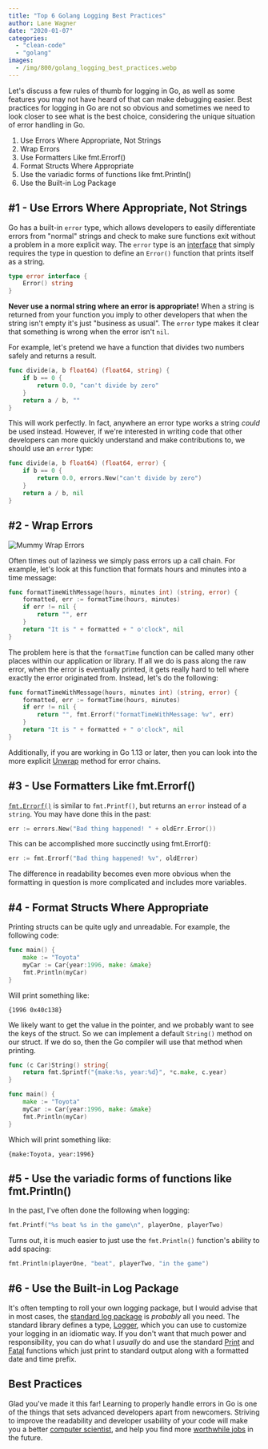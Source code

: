 ```yaml
---
title: "Top 6 Golang Logging Best Practices"
author: Lane Wagner
date: "2020-01-07"
categories: 
  - "clean-code"
  - "golang"
images:
  - /img/800/golang_logging_best_practices.webp
---
```


Let's discuss a few rules of thumb for logging in Go, as well as some features you may not have heard of that can make debugging easier. Best practices for logging in Go are not so obvious and sometimes we need to look closer to see what is the best choice, considering the unique situation of error handling in Go.

1. Use Errors Where Appropriate, Not Strings
2. Wrap Errors
3. Use Formatters Like fmt.Errorf()
4. Format Structs Where Appropriate
5. Use the variadic forms of functions like fmt.Println()
6. Use the Built-in Log Package

## #1 - Use Errors Where Appropriate, Not Strings

Go has a built-in `error` type, which allows developers to easily differentiate errors from "normal" strings and check to make sure functions exit without a problem in a more explicit way. The `error` type is an [interface](/golang/golang-interfaces/) that simply requires the type in question to define an `Error()` function that prints itself as a string.

```go
type error interface {
    Error() string
}
```

**Never use a normal string where an error is appropriate!** When a string is returned from your function you imply to other developers that when the string isn't empty it's just "business as usual". The `error` type makes it clear that something is wrong when the error isn't `nil`.

For example, let's pretend we have a function that divides two numbers safely and returns a result.

```go
func divide(a, b float64) (float64, string) {
    if b == 0 {
        return 0.0, "can't divide by zero"
    }
    return a / b, ""
}
```

This will work perfectly. In fact, anywhere an error type works a string _could_ be used instead. However, if we're interested in writing code that other developers can more quickly understand and make contributions to, we should use an `error` type:

```go
func divide(a, b float64) (float64, error) {
    if b == 0 {
        return 0.0, errors.New("can't divide by zero")
    }
    return a / b, nil
}
```

## #2 - Wrap Errors

![Mummy Wrap Errors](/img/800/mummy_0.jpg)

Often times out of laziness we simply pass errors up a call chain. For example, let's look at this function that formats hours and minutes into a time message:

```go
func formatTimeWithMessage(hours, minutes int) (string, error) {
	formatted, err := formatTime(hours, minutes)
	if err != nil {
		return "", err
	}
	return "It is " + formatted + " o'clock", nil
}
```

The problem here is that the `formatTime` function can be called many other places within our application or library. If all we do is pass along the raw error, when the error is eventually printed, it gets really hard to tell where exactly the error originated from. Instead, let's do the following:

```go
func formatTimeWithMessage(hours, minutes int) (string, error) {
	formatted, err := formatTime(hours, minutes)
	if err != nil {
		return "", fmt.Errorf("formatTimeWithMessage: %v", err)
	}
	return "It is " + formatted + " o'clock", nil
}
```

Additionally, if you are working in Go 1.13 or later, then you can look into the more explicit [Unwrap](https://blog.golang.org/go1.13-errors#TOC_3.1.) method for error chains.

## #3 - Use Formatters Like fmt.Errorf()

[`fmt.Errorf()`](https://golang.org/pkg/fmt/#Errorf) is similar to `fmt.Printf()`, but returns an `error` instead of a `string`. You may have done this in the past:

```go
err := errors.New("Bad thing happened! " + oldErr.Error()) 
```

This can be accomplished more succinctly using fmt.Errorf():

```go
err := fmt.Errorf("Bad thing happened! %v", oldError) 
```

The difference in readability becomes even more obvious when the formatting in question is more complicated and includes more variables.

## #4 - Format Structs Where Appropriate

Printing structs can be quite ugly and unreadable. For example, the following code:

```go
func main() {
    make := "Toyota"
    myCar := Car{year:1996, make: &make}
    fmt.Println(myCar)
}
```

Will print something like:

```
{1996 0x40c138}
```

We likely want to get the value in the pointer, and we probably want to see the keys of the struct. So we can implement a default `String()` method on our struct. If we do so, then the Go compiler will use that method when printing.

```go
func (c Car)String() string{
    return fmt.Sprintf("{make:%s, year:%d}", *c.make, c.year)
}

func main() {
    make := "Toyota"
    myCar := Car{year:1996, make: &make}
    fmt.Println(myCar)
}
```

Which will print something like:

```
{make:Toyota, year:1996}
```

## #5 - Use the variadic forms of functions like fmt.Println()

In the past, I've often done the following when logging:

```go
fmt.Printf("%s beat %s in the game\n", playerOne, playerTwo)
```

Turns out, it is much easier to just use the `fmt.Println()` function's ability to add spacing:

```go
fmt.Println(playerOne, "beat", playerTwo, "in the game")
```

## #6 - Use the Built-in Log Package

It's often tempting to roll your own logging package, but I would advise that in most cases, the [standard log package](https://golang.org/pkg/log/) is _probably_ all you need. The standard library defines a type, [Logger](https://golang.org/pkg/log/#Logger), which you can use to customize your logging in an idiomatic way. If you don't want that much power and responsibility, you can do what I _usually_ do and use the standard [Print](https://golang.org/pkg/log/#Print) and [Fatal](https://golang.org/pkg/log/#Fatal) functions which just print to standard output along with a formatted date and time prefix.

## Best Practices

Glad you've made it this far! Learning to properly handle errors in Go is one of the things that sets advanced developers apart from newcomers. Striving to improve the readability and developer usability of your code will make you a better [computer scientist](/computer-science/comprehensive-guide-to-learn-computer-science-online/), and help you find more [worthwhile jobs](/computer-science/highest-paying-computer-science-jobs/) in the future.
